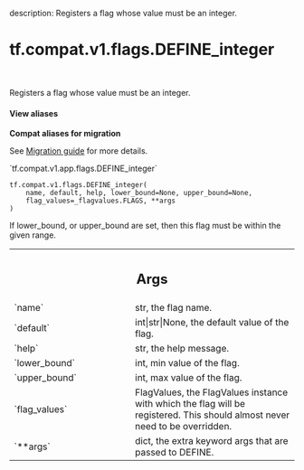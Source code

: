 description: Registers a flag whose value must be an integer.

<div itemscope itemtype="http://developers.google.com/ReferenceObject">
<meta itemprop="name" content="tf.compat.v1.flags.DEFINE_integer" />
<meta itemprop="path" content="Stable" />
</div>

# tf.compat.v1.flags.DEFINE_integer

<!-- Insert buttons and diff -->

<table class="tfo-notebook-buttons tfo-api nocontent" align="left">

</table>



Registers a flag whose value must be an integer.

<section class="expandable">
  <h4 class="showalways">View aliases</h4>
  <p>
<b>Compat aliases for migration</b>
<p>See
<a href="https://www.tensorflow.org/guide/migrate">Migration guide</a> for
more details.</p>
<p>`tf.compat.v1.app.flags.DEFINE_integer`</p>
</p>
</section>

<pre class="devsite-click-to-copy prettyprint lang-py tfo-signature-link">
<code>tf.compat.v1.flags.DEFINE_integer(
    name, default, help, lower_bound=None, upper_bound=None,
    flag_values=_flagvalues.FLAGS, **args
)
</code></pre>



<!-- Placeholder for "Used in" -->

If lower_bound, or upper_bound are set, then this flag must be
within the given range.

<!-- Tabular view -->
 <table class="responsive fixed orange">
<colgroup><col width="214px"><col></colgroup>
<tr><th colspan="2"><h2 class="add-link">Args</h2></th></tr>

<tr>
<td>
`name`
</td>
<td>
str, the flag name.
</td>
</tr><tr>
<td>
`default`
</td>
<td>
int|str|None, the default value of the flag.
</td>
</tr><tr>
<td>
`help`
</td>
<td>
str, the help message.
</td>
</tr><tr>
<td>
`lower_bound`
</td>
<td>
int, min value of the flag.
</td>
</tr><tr>
<td>
`upper_bound`
</td>
<td>
int, max value of the flag.
</td>
</tr><tr>
<td>
`flag_values`
</td>
<td>
FlagValues, the FlagValues instance with which the flag will
be registered. This should almost never need to be overridden.
</td>
</tr><tr>
<td>
`**args`
</td>
<td>
dict, the extra keyword args that are passed to DEFINE.
</td>
</tr>
</table>

